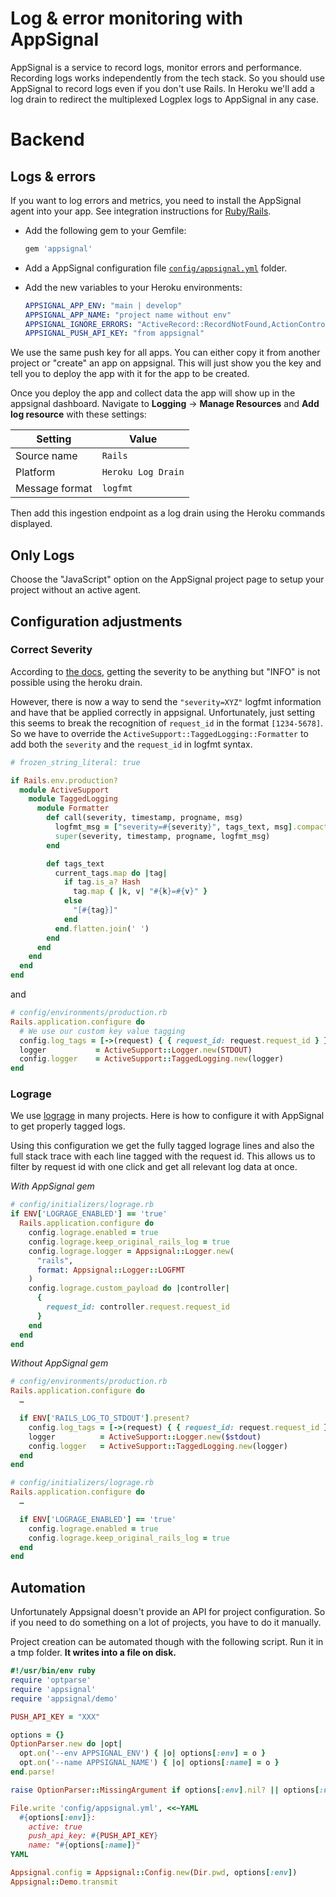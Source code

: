 # Log & error monitoring with AppSignal

AppSignal is a service to record logs, monitor errors and performance.
Recording logs works independently from the tech stack. So you should use AppSignal
to record logs even if you don't use Rails. In Heroku we'll add a log drain to
redirect the multiplexed Logplex logs to AppSignal in any case.

# Backend

## Logs & errors

If you want to log errors and metrics, you need to install the AppSignal agent
into your app. See integration instructions for [Ruby/Rails](https://docs.appsignal.com/logging/platforms/integrations/ruby.html).

* Add the following gem to your Gemfile:
  ```ruby
  gem 'appsignal'
  ```
* Add a AppSignal configuration file [`config/appsignal.yml`](../templates/config/appsignal.yml) folder.
* Add the new variables to your Heroku environments:

  ```yml
  APPSIGNAL_APP_ENV: "main | develop"
  APPSIGNAL_APP_NAME: "project name without env"
  APPSIGNAL_IGNORE_ERRORS: "ActiveRecord::RecordNotFound,ActionController::UnknownFormat"
  APPSIGNAL_PUSH_API_KEY: "from appsignal"
  ```

We use the same push key for all apps. You can either copy it from another project or "create" an app on appsignal.
This will just show you the key and tell you to deploy the app with it for the app to be created.

Once you deploy the app and collect data the app will show up in the appsignal dashboard.
Navigate to **Logging** -> **Manage Resources** and **Add log resource** with these settings:

| Setting        | Value              |
| -------------- | ------------------ |
| Source name    | `Rails`            |
| Platform       | `Heroku Log Drain` |
| Message format | `logfmt`           |

Then add this ingestion endpoint as a log drain using the Heroku commands displayed.

## Only Logs

Choose the "JavaScript" option on the AppSignal project page to
setup your project without an active agent.

## Configuration adjustments

### Correct Severity

According to [the docs](https://docs.appsignal.com/logging/platforms/heroku.html), getting the severity to be anything but "INFO" is not possible using the heroku drain.

However, there is now a way to send the `"severity=XYZ"` logfmt information and have that be applied correctly in appsignal. Unfortunately, just setting this seems to break the recognition of `request_id` in the format `[1234-5678]`. So we have to override the `ActiveSupport::TaggedLogging::Formatter` to add both the `severity` and the `request_id` in logfmt syntax.

```ruby
# frozen_string_literal: true

if Rails.env.production?
  module ActiveSupport
    module TaggedLogging
      module Formatter
        def call(severity, timestamp, progname, msg)
          logfmt_msg = ["severity=#{severity}", tags_text, msg].compact.join(' ')
          super(severity, timestamp, progname, logfmt_msg)
        end

        def tags_text
          current_tags.map do |tag|
            if tag.is_a? Hash
              tag.map { |k, v| "#{k}=#{v}" }
            else
              "[#{tag}]"
            end
          end.flatten.join(' ')
        end
      end
    end
  end
end
```

and

```ruby
# config/environments/production.rb
Rails.application.configure do
  # We use our custom key value tagging
  config.log_tags = [->(request) { { request_id: request.request_id } }]
  logger           = ActiveSupport::Logger.new(STDOUT)
  config.logger    = ActiveSupport::TaggedLogging.new(logger)
end
```

### Lograge

We use [lograge](https://github.com/roidrage/lograge) in many projects. Here is how to configure
it with AppSignal to get properly tagged logs.

Using this configuration we get the fully tagged lograge lines and also
the full stack trace with each line tagged with the request id. This allows
us to filter by request id with one click and get all relevant log data at once.

_With AppSignal gem_

```ruby
# config/initializers/lograge.rb
if ENV['LOGRAGE_ENABLED'] == 'true'
  Rails.application.configure do
    config.lograge.enabled = true
    config.lograge.keep_original_rails_log = true
    config.lograge.logger = Appsignal::Logger.new(
      "rails",
      format: Appsignal::Logger::LOGFMT
    )
    config.lograge.custom_payload do |controller|
      {
        request_id: controller.request.request_id
      }
    end
  end
end
```

_Without AppSignal gem_

```ruby
# config/environments/production.rb
Rails.application.configure do
  …

  if ENV['RAILS_LOG_TO_STDOUT'].present?
    config.log_tags = [->(request) { { request_id: request.request_id } }]
    logger          = ActiveSupport::Logger.new($stdout)
    config.logger   = ActiveSupport::TaggedLogging.new(logger)
  end
end
```

```ruby
# config/initializers/lograge.rb
Rails.application.configure do
  …

  if ENV['LOGRAGE_ENABLED'] == 'true'
    config.lograge.enabled = true
    config.lograge.keep_original_rails_log = true
  end
end
```

## Automation

Unfortunately Appsignal doesn't provide an API for project configuration.
So if you need to do something on a lot of projects, you have to do it manually.

Project creation can be automated though with the following script.
Run it in a tmp folder. **It writes into a file on disk.**

```rb
#!/usr/bin/env ruby
require 'optparse'
require 'appsignal'
require 'appsignal/demo'

PUSH_API_KEY = "XXX"

options = {}
OptionParser.new do |opt|
  opt.on('--env APPSIGNAL_ENV') { |o| options[:env] = o }
  opt.on('--name APPSIGNAL_NAME') { |o| options[:name] = o }
end.parse!

raise OptionParser::MissingArgument if options[:env].nil? || options[:name].nil?

File.write 'config/appsignal.yml', <<~YAML
  #{options[:env]}:
    active: true
    push_api_key: #{PUSH_API_KEY}
    name: "#{options[:name]}"
YAML

Appsignal.config = Appsignal::Config.new(Dir.pwd, options[:env])
Appsignal::Demo.transmit
```
